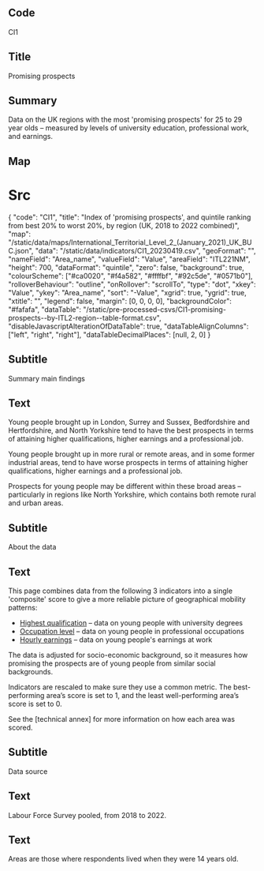 ## Code
CI1

## Title
Promising prospects

## Summary
Data on the UK regions with the most 'promising prospects' for 25 to 29 year olds – measured by levels of university
education, professional work, and earnings.

## Map
# Src
{
    "code": "CI1",
    "title": "Index of 'promising prospects', and quintile ranking from best 20% to worst 20%, by region (UK, 2018 to 2022 combined)",
    "map": "/static/data/maps/International_Territorial_Level_2_(January_2021)_UK_BUC.json",
    "data": "/static/data/indicators/CI1_20230419.csv",
    "geoFormat": "",
    "nameField": "Area_name",
    "valueField": "Value",
    "areaField": "ITL221NM",
    "height": 700,
    "dataFormat": "quintile",
    "zero": false,
    "background": true,
    "colourScheme": ["#ca0020", "#f4a582", "#ffffbf", "#92c5de", "#0571b0"],
    "rolloverBehaviour": "outline",
    "onRollover": "scrollTo",
    "type": "dot",
    "xkey": "Value",
    "ykey": "Area_name",
    "sort": "-Value",
    "xgrid": true,
    "ygrid": true,
    "xtitle": "",
    "legend": false,
    "margin": [0, 0, 0, 0],
    "backgroundColor": "#fafafa",
    "dataTable": "/static/pre-processed-csvs/CI1-promising-prospects--by-ITL2-region--table-format.csv",
    "disableJavascriptAlterationOfDataTable": true,
    "dataTableAlignColumns": ["left", "right", "right"],
    "dataTableDecimalPlaces": [null, 2, 0]
}

## Subtitle
Summary main findings

## Text
Young people brought up in London, Surrey and Sussex, Bedfordshire and Hertfordshire, and North Yorkshire tend to
have the best prospects in terms of attaining higher qualifications, higher earnings and a professional job.

Young people brought up in more rural or remote areas, and in some former industrial areas, tend to have worse
prospects in terms of attaining higher qualifications, higher earnings and a professional job.

Prospects for young people may be different within these broad areas – particularly in regions like North Yorkshire,
which contains both remote rural and urban areas.

## Subtitle
About the data

## Text
This page combines data from the following 3 indicators into a single 'composite' score to give a more reliable
picture of geographical mobility patterns:

* [Highest qualification](/intermediate_outcomes/routes_into_work_(16_to_29_years)/highest_qualification)
  – data on young people with university degrees
* [Occupation level](/intermediate_outcomes/composite_indices/promising_prospects)
  – data on young people in professional occupations
* [Hourly earnings](/intermediate_outcomes/work_in_early_adulthood_(25_to_29_years)/earnings)
  – data on young people's earnings at work

The data is adjusted for socio-economic background, so it measures how promising the prospects are of young people
from similar social backgrounds.

Indicators are rescaled to make sure they use a common metric.
The best-performing area’s score is set to 1, and the least well-performing area’s score is set to 0. 

See the [technical annex] for more information on how each area was scored.

## Subtitle
Data source

## Text
Labour Force Survey pooled, from 2018 to 2022.

## Text
Areas are those where respondents lived when they were 14 years old.
